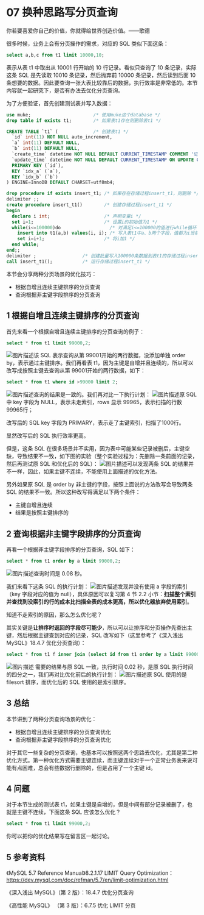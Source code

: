 

# **07 换种思路写分页查询**

你若要喜爱你自己的价值，你就得给世界创造价值。——歌德



很多时候，业务上会有分页操作的需求，对应的 SQL 类似下面这条：

```sql
select a,b,c from t1 limit 10000,10;
```

表示从表 t1 中取出从 10001 行开始的 10 行记录。看似只查询了 10 条记录，实际这条 SQL 是先读取 10010 条记录，然后抛弃前 10000 条记录，然后读到后面 10 条想要的数据。因此要查询一张大表比较靠后的数据，执行效率是非常低的。本节内容就一起研究下，是否有办法去优化分页查询。

为了方便验证，首先创建测试表并写入数据：

```sql
use muke;                       /* 使用muke这个database */
drop table if exists t1;        /* 如果表t1存在则删除表t1 */

CREATE TABLE `t1` (             /* 创建表t1 */
  `id` int(11) NOT NULL auto_increment,
  `a` int(11) DEFAULT NULL,
  `b` int(11) DEFAULT NULL,
  `create_time` datetime NOT NULL DEFAULT CURRENT_TIMESTAMP COMMENT '记录创建时间',
  `update_time` datetime NOT NULL DEFAULT CURRENT_TIMESTAMP ON UPDATE CURRENT_TIMESTAMP COMMENT '记录更新时间',
  PRIMARY KEY (`id`),
  KEY `idx_a` (`a`),
  KEY `idx_b` (`b`)
) ENGINE=InnoDB DEFAULT CHARSET=utf8mb4;	

drop procedure if exists insert_t1; /* 如果存在存储过程insert_t1，则删除 */
delimiter ;;
create procedure insert_t1()        /* 创建存储过程insert_t1 */
begin
  declare i int;                    /* 声明变量i */
  set i=1;                          /* 设置i的初始值为1 */
  while(i<=100000)do                  /* 对满足i<=100000的值进行while循环 */
    insert into t1(a,b) values(i, i); /* 写入表t1中a、b两个字段，值都为i当前的值 */
    set i=i+1;                      /* 将i加1 */
  end while;
end;;
delimiter ;                 /* 创建批量写入100000条数据到表t1的存储过程insert_t1 */
call insert_t1();           /* 运行存储过程insert_t1 */
```

本节会分享两种分页场景的优化技巧：

- 根据自增且连续主键排序的分页查询
- 查询根据非主键字段排序的分页查询

## 1 根据自增且连续主键排序的分页查询

首先来看一个根据自增且连续主键排序的分页查询的例子：

```sql
select * from t1 limit 99000,2;
```

![图片描述](images/5d3acf8f0001d29b09430182.png)该 SQL 表示查询从第 99001开始的两行数据，没添加单独 order by，表示通过主键排序。我们再看表 t1，因为主键是自增并且连续的，所以可以改写成按照主键去查询从第 99001开始的两行数据，如下：

```sql
select * from t1 where id >99000 limit 2;
```

![图片描述](images/5d3acfa80001b87209440176.png)查询的结果是一致的。我们再对比一下执行计划：
![图片描述](images/5d3acfcd0001d88e12580328.png)原 SQL 中 key 字段为 NULL，表示未走索引，rows 显示 99965，表示扫描的行数 99965行；

改写后的 SQL key 字段为 PRIMARY，表示走了主键索引，扫描了1000行。

显然改写后的 SQL 执行效率更高。

但是，这条 SQL 在很多场景并不实用，因为表中可能某些记录被删后，主键空缺，导致结果不一致，如下图的实验（整个实验过程为：先删除一条前面的记录，然后再测试原 SQL 和优化后的 SQL）：
![图片描述](images/5d3acfef0001599809300414.png)可以发现两条 SQL 的结果并不一样，因此，如果主键不连续，不能使用上面描述的优化方法。

另外如果原 SQL 是 order by 非主键的字段，按照上面说的方法改写会导致两条 SQL 的结果不一致。所以这种改写得满足以下两个条件：

- 主键自增且连续
- 结果是按照主键排序的

## 2 查询根据非主键字段排序的分页查询

再看一个根据非主键字段排序的分页查询，SQL 如下：

```sql
select * from t1 order by a limit 99000,2;
```

![图片描述](images/5d3ad0430001988508940174.png)查询时间是 0.08 秒。

我们来看下这条 SQL 的执行计划：
![图片描述](images/5d3ad05a0001820b12580156.png)发现并没有使用 a 字段的索引（key 字段对应的值为 null），具体原因可以复习第 4 节 2.2 小节：**扫描整个索引并查找到没索引的行的成本比扫描全表的成本更高，所以优化器放弃使用索引**。

知道不走索引的原因，那么怎么优化呢？

其实关键是**让排序时返回的字段尽可能少**，所以可以让排序和分页操作先查出主键，然后根据主键查到对应的记录，SQL 改写如下（这里参考了《深入浅出 MySQL》18.4.7 优化分页查询）：

```sql
select * from t1 f inner join (select id from t1 order by a limit 99000,2)g on f.id = g.id;
```

![图片描述](images/5d3ad0720001822609990181.png)
需要的结果与原 SQL 一致，执行时间 0.02 秒，是原 SQL 执行时间的四分之一，我们再对比优化前后的执行计划：
![图片描述](images/5d3ad09100012fad13350364.png)原 SQL 使用的是 filesort 排序，而优化后的 SQL 使用的是索引排序。

## 3 总结

本节讲到了两种分页查询场景的优化：

- 根据自增且连续主键排序的分页查询优化
- 查询根据非主键字段排序的分页查询优化

对于其它一些复杂的分页查询，也基本可以按照这两个思路去优化，尤其是第二种优化方式。第一种优化方式需要主键连续，而主键连续对于一个正常业务表来说可能有点困难，总会有些数据行删除的，但是占用了一个主键 id。

## 4 问题

对于本节生成的测试表 t1，如果主键是自增的，但是中间有部分记录被删了，也就是主键不连续，下面这条 SQL 应该怎么优化？

```sql
select * from t1 limit 99000,2;
```

你可以把你的优化结果写在留言区一起讨论。

## 5 参考资料

《MySQL 5.7 Reference Manual》8.2.1.17 LIMIT Query Optimization：https://dev.mysql.com/doc/refman/5.7/en/limit-optimization.html

《深入浅出 MySQL》（第 2 版）：18.4.7 优化分页查询

《高性能 MySQL》 （第 3 版）：6.7.5 优化 LIMIT 分页

[
  ](https://www.imooc.com/read/43/article/686)
